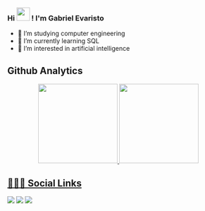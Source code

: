 ### Hi <img src="https://raw.githubusercontent.com/kaueMarques/kaueMarques/master/hi.gif" height="30px"> ! I'm Gabriel Evaristo

- 🔭 I’m studying computer engineering
- 🌱 I’m currently learning SQL
- 🤔 I’m interested in artificial intelligence

## Github Analytics

<div align="center">
  <a href="https://github.com/EvaristoGabriel">
  <img height="180em" src="https://github-readme-stats.vercel.app/api?username=EvaristoGabriel&show_icons=true&theme=dracula&include_all_commits=true&count_private=true"/>
  <img height="180em" src="https://github-readme-stats.vercel.app/api/top-langs/?username=EvaristoGabriel&layout=compact&langs_count=7&theme=dracula"/>
</div>
  
  ## 🧔🏻‍♂️ Social Links
  
  <div> 
  <a href="https://www.instagram.com/gabriel.evaristo/" target="_blank"><img src="https://img.shields.io/badge/-Instagram-%23E4405F?style=for-the-badge&logo=instagram&logoColor=white" target="_blank"></a>
  <a href = "mailto:evaristog4briel@gmail.com"><img src="https://img.shields.io/badge/-Gmail-%23333?style=for-the-badge&logo=gmail&logoColor=white" target="_blank"></a>
  <a href="https://www.linkedin.com/in/gabriel-evaristo-carlos-359538231/" target="_blank"><img src="https://img.shields.io/badge/-LinkedIn-%230077B5?style=for-the-badge&logo=linkedin&logoColor=white" target="_blank"></a> 
